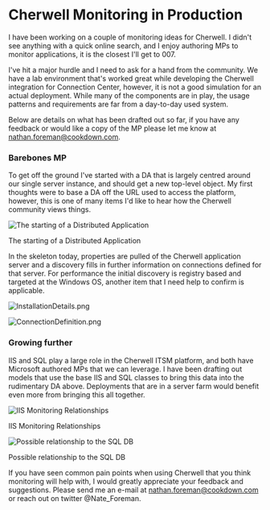 Cherwell Monitoring in Production
=================================

I have been working on a couple of monitoring ideas for Cherwell. I didn't see anything with a quick online search, and I enjoy authoring MPs to monitor applications, it is the closest I'll get to 007.

I've hit a major hurdle and I need to ask for a hand from the community. We have a lab environment that's worked great while developing the Cherwell integration for Connection Center, however, it is not a good simulation for an actual deployment. While many of the components are in play, the usage patterns and requirements are far from a day-to-day used system.

Below are details on what has been drafted out so far, if you have any feedback or would like a copy of the MP please let me know at <nathan.foreman@cookdown.com>.

### Barebones MP

To get off the ground I've started with a DA that is largely centred around our single server instance, and should get a new top-level object. My first thoughts were to base a DA off the URL used to access the platform, however, this is one of many items I'd like to hear how the Cherwell community views things.

![The starting of a Distributed Application](https://images.squarespace-cdn.com/content/v1/5f35637fe609b4316220c424/1625587689154-IVC3S3IZBEJGTB8O5L82/Cherwell+Diagram.png?format=2500w)

The starting of a Distributed Application

In the skeleton today, properties are pulled of the Cherwell application server and a discovery fills in further information on connections defined for that server. For performance the initial discovery is registry based and targeted at the Windows OS, another item that I need help to confirm is applicable.

![InstallationDetails.png](https://images.squarespace-cdn.com/content/v1/5f35637fe609b4316220c424/1625588588859-YM3UNGTX214FOABJGD9V/InstallationDetails.png?format=1000w)

![ConnectionDefinition.png](https://images.squarespace-cdn.com/content/v1/5f35637fe609b4316220c424/1625588690285-A2B815BB2OI1240I20ZE/ConnectionDefinition.png?format=1000w)

### Growing further

IIS and SQL play a large role in the Cherwell ITSM platform, and both have Microsoft authored MPs that we can leverage. I have been drafting out models that use the base IIS and SQL classes to bring this data into the rudimentary DA above. Deployments that are in a server farm would benefit even more from bringing this all together.

![IIS Monitoring Relationships](https://images.squarespace-cdn.com/content/v1/5f35637fe609b4316220c424/1625588755047-XVK8LCTGJLETGLZOKX3Z/AppPools.png?format=1000w)

IIS Monitoring Relationships

![Possible relationship to the SQL DB](https://images.squarespace-cdn.com/content/v1/5f35637fe609b4316220c424/1625588443301-NKA5HJ377PQKDC54HI90/DatabaseCherwell.png?format=1000w)

Possible relationship to the SQL DB

If you have seen common pain points when using Cherwell that you think monitoring will help with, I would greatly appreciate your feedback and suggestions. Please send me an e-mail at <nathan.foreman@cookdown.com> or reach out on twitter @Nate_Foreman.

